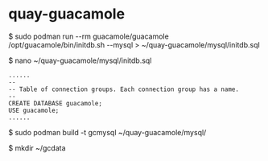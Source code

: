 # quay-guacamole



$ sudo podman run --rm guacamole/guacamole /opt/guacamole/bin/initdb.sh --mysql > ~/quay-guacamole/mysql/initdb.sql

$ nano ~/quay-guacamole/mysql/initdb.sql
```
......
--
-- Table of connection groups. Each connection group has a name.
--
CREATE DATABASE guacamole;
USE guacamole;
......
```

$ sudo podman build -t gcmysql ~/quay-guacamole/mysql/

$ mkdir ~/gcdata
